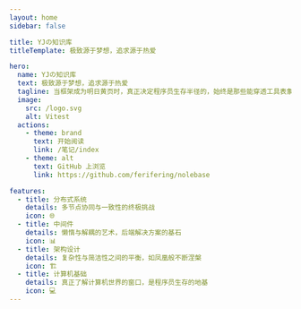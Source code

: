 ```yaml
---
layout: home
sidebar: false

title: YJの知识库
titleTemplate: 极致源于梦想，追求源于热爱

hero:
  name: YJの知识库
  text: 极致源于梦想，追求源于热爱
  tagline: 当框架成为明日黄页时，真正决定程序员生存半径的，始终是那些能穿透工具表象、直抵问题本质的逻辑直觉与思维锋刃。
  image:
    src: /logo.svg
    alt: Vitest
  actions:
    - theme: brand
      text: 开始阅读
      link: /笔记/index
    - theme: alt
      text: GitHub 上浏览
      link: https://github.com/ferifering/nolebase

features:
  - title: 分布式系统
    details: 多节点协同与一致性的终极挑战
    icon: 🌐
  - title: 中间件
    details: 懒惰与解耦的艺术，后端解决方案的基石
    icon: 📊
  - title: 架构设计
    details: 复杂性与简洁性之间的平衡，如凤凰般不断涅槃
    icon: 🏗️
  - title: 计算机基础
    details: 真正了解计算机世界的窗口，是程序员生存的地基
    icon: 💻
---
```


<HomePage />
